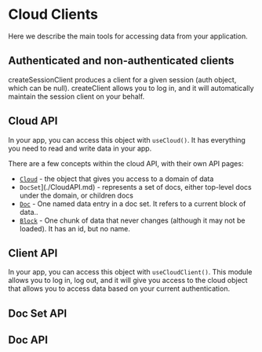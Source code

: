 # Cloud Clients

Here we describe the main tools for accessing data from your application.

## Authenticated and non-authenticated clients

createSessionClient produces a client for a given session (auth object, which can be null). createClient allows you to log in, and it will automatically maintain the session client on your behalf.

## Cloud API

In your app, you can access this object with `useCloud()`. It has everything you need to read and write data in your app.

There are a few concepts within the cloud API, with their own API pages:

- [`Cloud`](./CloudAPI.md) - the object that gives you access to a domain of data
- `DocSet`](./CloudAPI.md) - represents a set of docs, either top-level docs under the domain, or children docs
- [`Doc`](./CloudAPI.md) - One named data entry in a doc set. It refers to a current block of data..
- [`Block`](./CloudAPI.md) - One chunk of data that never changes (although it may not be loaded). It has an id, but no name.

## Client API

In your app, you can access this object with `useCloudClient()`. This module allows you to log in, log out, and it will give you access to the cloud object that allows you to access data based on your current authentication.

## Doc Set API

## Doc API
